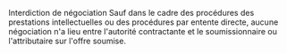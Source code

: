 Interdiction de négociation
Sauf dans le cadre des procédures des prestations intellectuelles ou des
procédures par entente directe, aucune négociation n'a lieu entre
l'autorité contractante et le soumissionnaire ou l'attributaire sur
l'offre soumise.